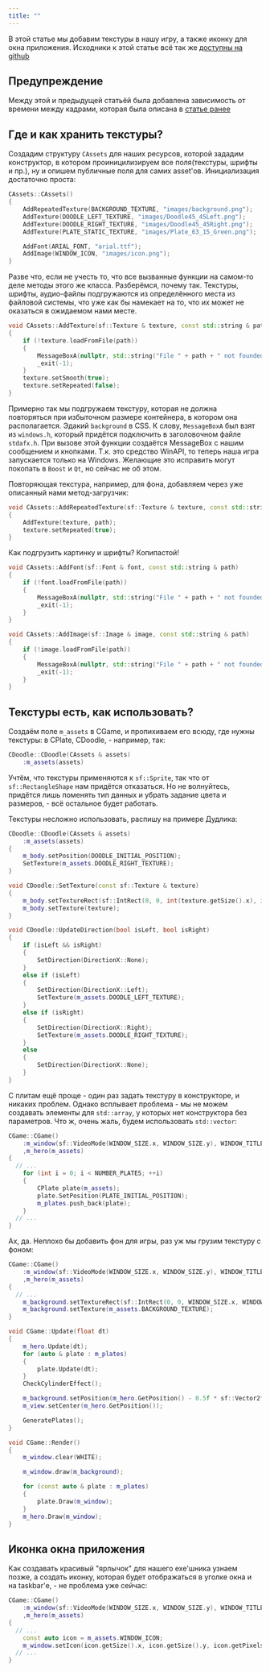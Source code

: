 ```yaml
---
title: ""
---
```


В этой статье мы добавим текстуры в нашу игру, а также иконку для окна приложения.
Исходники к этой статье всё так же [доступны на github](https://github.com/eligantRU/sfml-sample-doodlejump/tree/master/DoodleJump_3)

## Предупреждение
Между этой и предыдущей статьёй была добавлена зависимость от времени между кадрами, которая была описана в [статье ранее](https://github.com/eligantRU/ps-group.github.io/blob/master/_escape_from_js/4.md)

## Где и как хранить текстуры?
Создадим структуру `CAssets` для наших ресурсов, которой зададим конструктор, в котором проиницилизируем все поля(текстуры, шрифты и пр.), ну и опишем публичные поля для самих asset'ов.
Инициализация достаточно проста:
```cpp
CAssets::CAssets()
{
	AddRepeatedTexture(BACKGROUND_TEXTURE, "images/background.png");
	AddTexture(DOODLE_LEFT_TEXTURE, "images/Doodle45_45Left.png");
	AddTexture(DOODLE_RIGHT_TEXTURE, "images/Doodle45_45Right.png");
	AddTexture(PLATE_STATIC_TEXTURE, "images/Plate_63_15_Green.png");

	AddFont(ARIAL_FONT, "arial.ttf");
	AddImage(WINDOW_ICON, "images/icon.png");
}
```

Разве что, если не учесть то, что все вызванные функции на самом-то деле методы этого же класса. Разберёмся, почему так.
Текстуры, шрифты, аудио-файлы подгружаются из определённого места из файловой системы, что уже как бы намекает на то, что их может не оказаться в ожидаемом нами месте.
```cpp
void CAssets::AddTexture(sf::Texture & texture, const std::string & path)
{
	if (!texture.loadFromFile(path))
	{
		MessageBoxA(nullptr, std::string("File " + path + " not founded").c_str(), "Error", MB_ICONERROR | MB_OK);
		_exit(-1);
	}
	texture.setSmooth(true);
	texture.setRepeated(false);
}
```
Примерно так мы подгружаем текстуру, которая не должна повторяться при избыточном размере контейнера, в котором она располагается. Эдакий `background` в CSS.
К слову, `MessageBoxA` был взят из `windows.h`, который придётся подключить в заголовочном файле `stdafx.h`. При вызове этой функции создаётся MessageBox с нашим сообщением и кнопками. Т.к. это средство WinAPI, то теперь наша игра запускается только на Windows. Желающие это исправить могут покопать в `Boost` и `Qt`, но сейчас не об этом.

Повторяющая текстура, например, для фона, добавляем через уже описанный нами метод-загрузчик:
```cpp
void CAssets::AddRepeatedTexture(sf::Texture & texture, const std::string & path)
{
	AddTexture(texture, path);
	texture.setRepeated(true);
}
```

Как подгрузить картинку и шрифты? Копипастой!
```cpp
void CAssets::AddFont(sf::Font & font, const std::string & path)
{
	if (!font.loadFromFile(path))
	{
		MessageBoxA(nullptr, std::string("File " + path + " not founded").c_str(), "Error", MB_ICONERROR | MB_OK);
		_exit(-1);
	}
}

void CAssets::AddImage(sf::Image & image, const std::string & path)
{
	if (!image.loadFromFile(path))
	{
		MessageBoxA(nullptr, std::string("File " + path + " not founded").c_str(), "Error", MB_ICONERROR | MB_OK);
		_exit(-1);
	}
}
```

## Текстуры есть, как использовать?
Создаём поле `m_assets` в CGame, и пропихиваем его всюду, где нужны текстуры: в CPlate, CDoodle, - например, так:
```cpp
CDoodle::CDoodle(CAssets & assets)
  	:m_assets(assets)
```

Учтём, что текстуры применяются к `sf::Sprite`, так что от `sf::RectangleShape` нам придётся отказаться. Но не волнуйтесь, придётся лишь поменять тип данных и убрать задание цвета и размеров, - всё остальное будет работать.

Текстуры несложно использовать, распишу на примере Дудлика:
```cpp
CDoodle::CDoodle(CAssets & assets)
	:m_assets(assets)
{
	m_body.setPosition(DOODLE_INITIAL_POSITION);
	SetTexture(m_assets.DOODLE_RIGHT_TEXTURE);
}

void CDoodle::SetTexture(const sf::Texture & texture)
{
	m_body.setTextureRect(sf::IntRect(0, 0, int(texture.getSize().x), int(texture.getSize().y)));
	m_body.setTexture(texture);
}

void CDoodle::UpdateDirection(bool isLeft, bool isRight)
{
	if (isLeft && isRight)
	{
		SetDirection(DirectionX::None);
	}
	else if (isLeft)
	{
		SetDirection(DirectionX::Left);
		SetTexture(m_assets.DOODLE_LEFT_TEXTURE);
	}
	else if (isRight)
	{
		SetDirection(DirectionX::Right);
		SetTexture(m_assets.DOODLE_RIGHT_TEXTURE);
	}
	else
	{
		SetDirection(DirectionX::None);
	}
}
```

С плитам ещё проще - один раз задать текстуру в конструкторе, и никаких проблем. Однако всплывает проблема - мы не можем создавать элементы для `std::array`, у которых нет конструктора без параметров. Что ж, очень жаль, будем использовать `std::vector`:
```cpp
CGame::CGame()
	:m_window(sf::VideoMode(WINDOW_SIZE.x, WINDOW_SIZE.y), WINDOW_TITLE, WINDOW_STYLE)
	,m_hero(m_assets)
{
  // ...
	for (int i = 0; i < NUMBER_PLATES; ++i)
	{
		CPlate plate(m_assets);
		plate.SetPosition(PLATE_INITIAL_POSITION);
		m_plates.push_back(plate);
	}
  // ...
}
```

Ах, да. Неплохо бы добавить фон для игры, раз уж мы грузим текстуру с фоном:
```cpp
CGame::CGame()
	:m_window(sf::VideoMode(WINDOW_SIZE.x, WINDOW_SIZE.y), WINDOW_TITLE, WINDOW_STYLE)
	,m_hero(m_assets)
{
  // ...
	m_background.setTextureRect(sf::IntRect(0, 0, WINDOW_SIZE.x, WINDOW_SIZE.y));
	m_background.setTexture(m_assets.BACKGROUND_TEXTURE);
}

void CGame::Update(float dt)
{
	m_hero.Update(dt);
	for (auto & plate : m_plates)
	{
		plate.Update(dt);
	}
	CheckCylinderEffect();

	m_background.setPosition(m_hero.GetPosition() - 0.5f * sf::Vector2f(WINDOW_SIZE));
	m_view.setCenter(m_hero.GetPosition());

	GeneratePlates();
}

void CGame::Render()
{
	m_window.clear(WHITE);

	m_window.draw(m_background);

	for (const auto & plate : m_plates)
	{
		plate.Draw(m_window);
	}
	m_hero.Draw(m_window);
}
```

## Иконка окна приложения
Как создавать красивый "ярлычок" для нашего exe'шника узнаем позже, а создать иконку, которая будет отображаться в уголке окна и на taskbar'е, - не проблема уже сейчас:
```cpp
CGame::CGame()
	:m_window(sf::VideoMode(WINDOW_SIZE.x, WINDOW_SIZE.y), WINDOW_TITLE, WINDOW_STYLE)
	,m_hero(m_assets)
{
  // ...
	const auto icon = m_assets.WINDOW_ICON;
	m_window.setIcon(icon.getSize().x, icon.getSize().y, icon.getPixelsPtr());
  // ...
}
```
